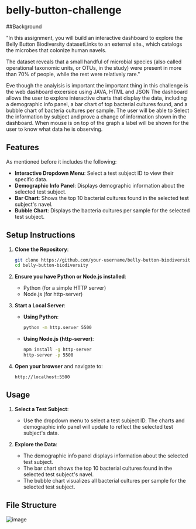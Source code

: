# belly-button-challenge

##Background


"In this assignment, you will build an interactive dashboard to explore the Belly Button Biodiversity datasetLinks to an external site., which catalogs the microbes that colonize human navels.

The dataset reveals that a small handful of microbial species (also called operational taxonomic units, or OTUs, in the study) were present in more than 70% of people, while the rest were relatively rare."

Eve though the analyisis is important the important thing in this challenge is the web dashboard excersice using JAVA, HTML and JSON
The dashboard allows the user to explore interactive charts that display the data, including a demographic info panel, a bar chart of top bacterial cultures found, and a bubble chart of bacteria cultures per sample.
The user will be able to Select the information by subject and prove a change of information shown in the dashboard. 
When mouse is on top of the graph a label will be shown for the user to know what data he is observing. 

## Features
As mentioned before it includes the following:
- **Interactive Dropdown Menu**: Select a test subject ID to view their specific data.
- **Demographic Info Panel**: Displays demographic information about the selected test subject.
- **Bar Chart**: Shows the top 10 bacterial cultures found in the selected test subject's navel.
- **Bubble Chart**: Displays the bacteria cultures per sample for the selected test subject.

## Setup Instructions

1. **Clone the Repository**:
    ```bash
    git clone https://github.com/your-username/belly-button-biodiversity.git
    cd belly-button-biodiversity
    ```

2. **Ensure you have Python or Node.js installed**:
    - Python (for a simple HTTP server)
    - Node.js (for http-server)

3. **Start a Local Server**:

    - **Using Python**:
        ```bash
        python -m http.server 5500
        ```

    - **Using Node.js (http-server)**:
        ```bash
        npm install -g http-server
        http-server -p 5500
        ```

4. **Open your browser** and navigate to:
    ```
    http://localhost:5500
    ```

## Usage

1. **Select a Test Subject**:
    - Use the dropdown menu to select a test subject ID. The charts and demographic info panel will update to reflect the selected test subject's data.

2. **Explore the Data**:
    - The demographic info panel displays information about the selected test subject.
    - The bar chart shows the top 10 bacterial cultures found in the selected test subject's navel.
    - The bubble chart visualizes all bacterial cultures per sample for the selected test subject.

## File Structure


![image](https://github.com/jrobertofg/belly-button-challenge/assets/27827806/24381514-2984-4378-878e-5648fcb9528a)
